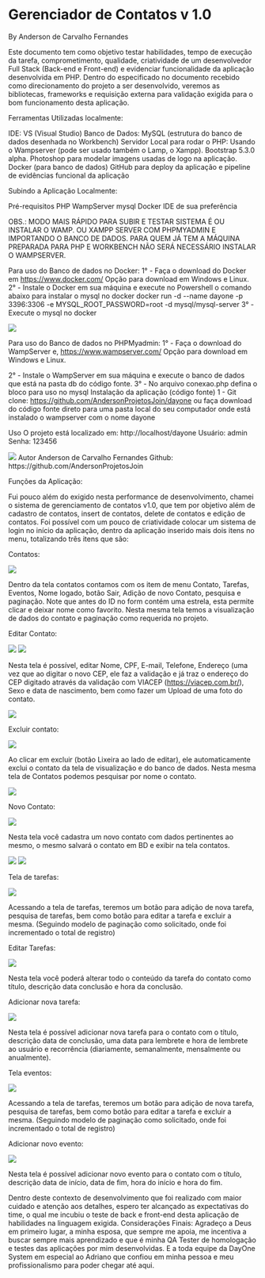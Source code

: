 # Gerenciador de Contatos v 1.0 
By Anderson de Carvalho Fernandes



Este documento tem como objetivo testar habilidades, tempo de execução da tarefa, comprometimento, qualidade, criatividade de um desenvolvedor Full Stack (Back-end e Front-end) e evidenciar funcionalidade da aplicação desenvolvida em PHP.
Dentro do especificado no documento recebido como direcionamento do projeto a ser desenvolvido, veremos as bibliotecas, frameworks e requisição externa para validação exigida para o bom funcionamento desta aplicação.

Ferramentas Utilizadas localmente:

IDE: VS (Visual Studio)
Banco de Dados: MySQL (estrutura do banco de dados desenhada no Workbench)
Servidor Local para rodar o PHP: Usando o Wampserver (pode ser usado também o Lamp, o Xampp).
Bootstrap 5.3.0 alpha.
Photoshop para modelar imagens usadas de logo na aplicação.
Docker (para banco de dados)
GitHub para deploy da aplicação e pipeline de evidências funcional da aplicação


Subindo a Aplicação Localmente:

Pré-requisitos
PHP
WampServer 
mysql 
Docker
IDE de sua preferência


OBS.: MODO MAIS RÁPIDO PARA SUBIR E TESTAR SISTEMA É OU INSTALAR O WAMP. OU XAMPP SERVER COM PHPMYADMIN E IMPORTANDO O BANCO DE DADOS.
PARA QUEM JÁ TEM A MÁQUINA PREPARADA PARA PHP E WORKBENCH NÃO SERÁ NECESSÁRIO INSTALAR O WAMPSERVER.

Para uso do Banco de dados no Docker:
1° - Faça o download do Docker em https://www.docker.com/
Opção para download em Windows e Linux.
2° - Instale o Docker em sua máquina e execute no Powershell o comando abaixo para instalar o mysql no docker 
docker run -d --name dayone -p 3396:3306 -e MYSQL_ROOT_PASSWORD=root -d  mysql/mysql-server
3° - Execute o mysql no docker

<img src="/imgreadme/15.png">

Para uso do Banco de dados no PHPMyadmin:
1° - Faça o download do WampServer e, https://www.wampserver.com/ 
Opção para download em Windows e Linux.

2° - Instale o WampServer em sua máquina e execute o banco de dados que está na pasta db do código fonte.
3° - No arquivo conexao.php defina o bloco para uso no mysql
Instalação da aplicação (código fonte)
1 - Git clone: https://github.com/AndersonProjetosJoin/dayone  ou faça download do código fonte direto para uma pasta local do seu computador onde está instalado o wampserver com o nome dayone

Uso
O projeto está localizado em: http://localhost/dayone
Usuário: admin
Senha: 123456


<img src="/imgreadme/1.png">
Autor  Anderson de Carvalho Fernandes
Github: https://github.com/AndersonProjetosJoin



Funções da Aplicação:

Fui pouco além do exigido nesta performance de desenvolvimento, chamei o sistema de gerenciamento de contatos v1.0, que tem por objetivo além de cadastro de contatos, insert de contatos, delete de contatos e edição de contatos. Foi possível com um pouco de criatividade colocar um sistema de login no início da aplicação, dentro da aplicação inserido mais dois itens no menu, totalizando três itens que são: 

Contatos:

<img src="/imgreadme/2.png">

Dentro da tela contatos contamos com os item de menu Contato, Tarefas, Eventos, Nome logado, botão Sair, Adição de novo Contato, pesquisa e paginação.
Note que antes do ID no form contém uma estrela, esta permite clicar e deixar nome como favorito.
Nesta mesma tela temos a visualização de dados do contato e paginação como requerida no projeto.



Editar Contato:


<img src="/imgreadme/3.png">

<img src="/imgreadme/4.png">


Nesta tela é possível, editar Nome, CPF, E-mail, Telefone, Endereço (uma vez que ao digitar o novo CEP, ele faz a validação e já traz o endereço do CEP digitado através da validação com VIACEP (https://viacep.com.br/), Sexo e data de nascimento, bem como fazer um 
Upload de uma foto do contato.

<img src="/imgreadme/5.png">

Excluir contato:

<img src="/imgreadme/6.png">


Ao clicar em excluir (botão Lixeira ao lado de editar), ele automaticamente exclui o contato da tela de visualização e do banco de dados.
Nesta mesma tela de Contatos podemos pesquisar por nome o contato.

<img src="/imgreadme/7.png">


Novo Contato:

<img src="/imgreadme/8.png">



Nesta tela você cadastra um novo contato com dados pertinentes ao mesmo, o mesmo salvará o contato em BD e exibir na tela contatos.


<img src="/imgreadme/9.png">

<img src="/imgreadme/10.png">


Tela de tarefas:


<img src="/imgreadme/11.png">



Acessando a tela de tarefas, teremos um botão para adição de nova tarefa, pesquisa de tarefas, bem como botão para editar a tarefa e excluir a mesma. (Seguindo modelo de paginação como solicitado, onde foi incrementado o total de registro)

Editar Tarefas:

<img src="/imgreadme/12.png">


Nesta tela você poderá alterar todo o conteúdo da tarefa do contato como título, descrição data conclusão e hora da conclusão.


Adicionar nova tarefa:

<img src="/imgreadme/12.png">



Nesta tela é possível adicionar nova tarefa para o contato com o título, descrição data de conclusão, uma data para lembrete e hora de lembrete ao usuário e recorrência (diariamente, semanalmente, mensalmente ou anualmente).

Tela eventos:

<img src="/imgreadme/13.png">


Acessando a tela de tarefas, teremos um botão para adição de nova tarefa, pesquisa de tarefas, bem como botão para editar a tarefa e excluir a mesma. (Seguindo modelo de paginação como solicitado, onde foi incrementado o total de registro)

Adicionar novo evento:

<img src="/imgreadme/14.png">


Nesta tela é possível adicionar novo evento para o contato com o título, descrição data de início, data de fim, hora do início e hora do fim.


Dentro deste contexto de desenvolvimento que foi realizado com maior cuidado e atenção aos detalhes, espero ter alcançado as expectativas do time, o qual me incubiu o teste de back e front-end desta aplicação de habilidades na linguagem exigida.
Considerações Finais:
Agradeço a Deus em primeiro lugar, a minha esposa, que sempre me apoia, me incentiva a buscar sempre mais aprendizado e que  é minha QA Tester de homologação e testes das aplicações por mim desenvolvidas.  E a toda equipe da DayOne System em especial ao Adriano que confiou em minha pessoa e meu profissionalismo para poder chegar até aqui.
